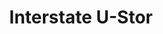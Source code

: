 ---
title: "Interstate U-Stor"
url: /reno/interstate-u-stor-ambassador-drive/
shop: storage rental
---